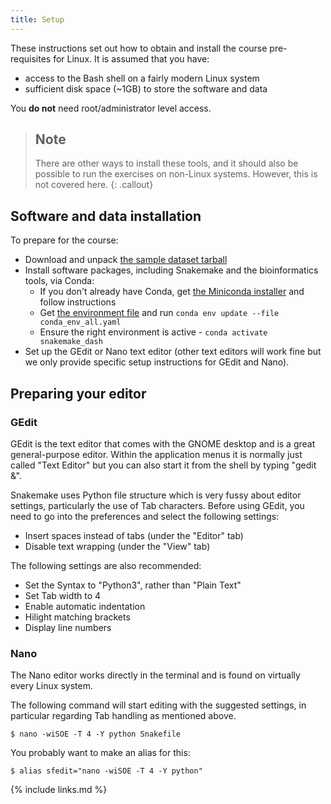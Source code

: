 ```yaml
---
title: Setup
---
```


These instructions set out how to obtain and install the course pre-requisites for Linux. It is assumed
that you have:
* access to the Bash shell on a fairly modern Linux system
* sufficient disk space (~1GB) to store the software and data

You **do not** need root/administrator level access.

> ## Note
> There are other ways to install these tools, and it should also be possible to run the exercises on
> non-Linux systems. However, this is not covered here.
{: .callout}

## Software and data installation

To prepare for the course:

* Download and unpack [the sample dataset tarball](https://ndownloader.figshare.com/files/35058796)
* Install software packages, including Snakemake and the bioinformatics tools, via Conda:
  * If you don't already have Conda, get [the Miniconda installer](https://docs.conda.io/en/latest/miniconda.html) and follow instructions
  * Get [the environment file](files/conda_env_all.yaml) and run `conda env update --file conda_env_all.yaml`
  * Ensure the right environment is active - `conda activate snakemake_dash`
* Set up the GEdit or Nano text editor (other text editors will work fine but we only provide specific setup instructions
  for GEdit and Nano).

## Preparing your editor

### GEdit

GEdit is the text editor that comes with the GNOME desktop and is a great general-purpose editor. Within the application
menus it is normally just called "Text Editor" but you can also start it from the shell by typing "gedit &".

Snakemake uses Python file structure which is very fussy about editor settings, particularly the use of Tab characters.
Before using GEdit, you need to go into the preferences and select the following settings:

* Insert spaces instead of tabs (under the "Editor" tab)
* Disable text wrapping (under the "View" tab)

The following settings are also recommended:

* Set the Syntax to "Python3", rather than "Plain Text"
* Set Tab width to 4
* Enable automatic indentation
* Hilight matching brackets
* Display line numbers

### Nano

The Nano editor works directly in the terminal and is found on virtually every Linux system.

The following command will start editing with the suggested settings, in particular regarding Tab handling as mentioned
above.

```
$ nano -wiSOE -T 4 -Y python Snakefile
```

You probably want to make an alias for this:

```
$ alias sfedit="nano -wiSOE -T 4 -Y python"
```

{% include links.md %}
